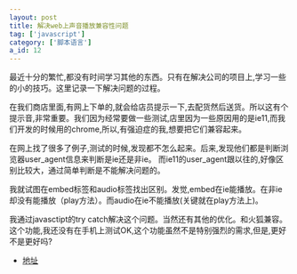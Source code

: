 ```yaml
---
layout: post
title: 解决web上声音播放兼容性问题
tag: ['javascript']
category: ['脚本语言']
a_id: 12
---
```



最近十分的繁忙,都没有时间学习其他的东西。只有在解决公司的项目上,学习一些的小的技巧。这里记录一下解决问题的过程。

在我们商店里面,有网上下单的,就会给店员提示一下,去配货然后送货。所以这有个提示音,非常重要。我们因为经常要做一些测试,店里因为一些原因用的是ie11,而我们开发的时候用的chrome,所以,有强迫症的我,想要把它们兼容起来。

在网上找了很多了例子,测试的时候,发现都不怎么起来。后来,发现他们都是判断浏览器user_agent信息来判断是ie还是非ie。
而ie11的user_agent跟以往的,好像区别比较大，通过简单判断是不能解决问题的。

我就试图在embed标签和audio标签找出区别。发觉,embed在ie能播放。在非ie却没有能播放（play方法）。而audio在ie不能播放(关键就在play方法上)。

我通过javasctipt的try catch解决这个问题。当然还有其他的优化。和火狐兼容。
这个功能,我还没有在手机上测试OK,这个功能虽然不是特别强烈的需求,但是,更好不是更好吗?



- [地址](https://github.com/midoks/jQueryPlugin/tree/master/playsound)


